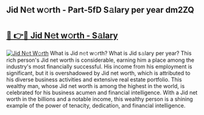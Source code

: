 ## Jid N𝚎t w𝚘rth - Part-5fD S𝚊lary per year dm2ZQ

# <h2><a href="http://gc04by.nevu.top/?p=Jid">🔗 👉🔴 Jid N𝚎t w𝚘rth - S𝚊lary</a></h2>

[![Jid N𝚎t W𝚘rth](https://i.imgur.com/Oavwk0R.jpeg)](http://gc04by.nevu.top/?p=Jid)
What is Jid n𝚎t w𝚘rth? What is Jid s𝚊lary per year?
This rich person's Jid net worth is considerable, earning him a place among the industry's most financially successful. His income from his employment is significant, but it is overshadowed by Jid net worth, which is attributed to his diverse business activities and extensive real estate portfolio. This wealthy man, whose Jid net worth is among the highest in the world, is celebrated for his business acumen and financial intelligence. With a Jid net worth in the billions and a notable income, this wealthy person is a shining example of the power of tenacity, dedication, and financial intelligence.
